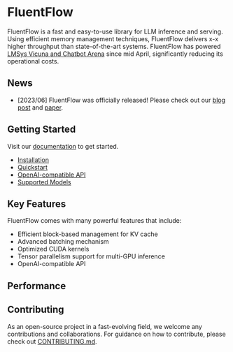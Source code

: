 # FluentFlow

FluentFlow is a fast and easy-to-use library for LLM inference and serving.
Using efficient memory management techniques, FluentFlow delivers x-x higher throughput than state-of-the-art systems.
FluentFlow has powered [LMSys Vicuna and Chatbot Arena](https://chat.lmsys.org) since mid April, significantly reducing its operational costs.

## News

- [2023/06] FluentFlow was officially released! Please check out our [blog post]() and [paper]().

## Getting Started

Visit our [documentation]() to get started.
- [Installation]()
- [Quickstart]()
- [OpenAI-compatible API]()
- [Supported Models]()

## Key Features

FluentFlow comes with many powerful features that include:

- Efficient block-based management for KV cache
- Advanced batching mechanism
- Optimized CUDA kernels
- Tensor parallelism support for multi-GPU inference
- OpenAI-compatible API

## Performance


## Contributing

As an open-source project in a fast-evolving field, we welcome any contributions and collaborations.
For guidance on how to contribute, please check out [CONTRIBUTING.md]().
